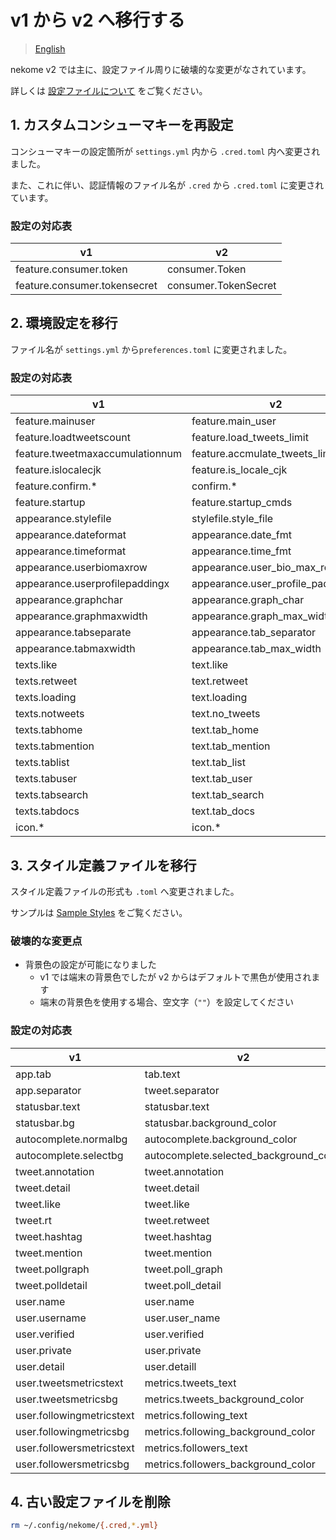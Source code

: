 # v1 から v2 へ移行する

> [English](../en/migrate-v1-v2.md)

nekome v2 では主に、設定ファイル周りに破壊的な変更がなされています。

詳しくは [設定ファイルについて](./config.md) をご覧ください。

## 1. カスタムコンシューマキーを再設定

コンシューマキーの設定箇所が `settings.yml` 内から `.cred.toml` 内へ変更されました。

また、これに伴い、認証情報のファイル名が `.cred` から `.cred.toml` に変更されています。

### 設定の対応表

| v1                           | v2                   |
| ---------------------------- | -------------------- |
| feature.consumer.token       | consumer.Token       |
| feature.consumer.tokensecret | consumer.TokenSecret |

## 2. 環境設定を移行

ファイル名が `settings.yml` から`preferences.toml` に変更されました。

### 設定の対応表

| v1                              | v2                                |
| ------------------------------- | --------------------------------- |
| feature.mainuser                | feature.main_user                 |
| feature.loadtweetscount         | feature.load_tweets_limit         |
| feature.tweetmaxaccumulationnum | feature.accmulate_tweets_limit    |
| feature.islocalecjk             | feature.is_locale_cjk             |
| feature.confirm.\*              | confirm.\*                        |
| feature.startup                 | feature.startup_cmds              |
| appearance.stylefile            | stylefile.style_file              |
| appearance.dateformat           | appearance.date_fmt               |
| appearance.timeformat           | appearance.time_fmt               |
| appearance.userbiomaxrow        | appearance.user_bio_max_row       |
| appearance.userprofilepaddingx  | appearance.user_profile_padding_x |
| appearance.graphchar            | appearance.graph_char             |
| appearance.graphmaxwidth        | appearance.graph_max_width        |
| appearance.tabseparate          | appearance.tab_separator          |
| appearance.tabmaxwidth          | appearance.tab_max_width          |
| texts.like                      | text.like                         |
| texts.retweet                   | text.retweet                      |
| texts.loading                   | text.loading                      |
| texts.notweets                  | text.no_tweets                    |
| texts.tabhome                   | text.tab_home                     |
| texts.tabmention                | text.tab_mention                  |
| texts.tablist                   | text.tab_list                     |
| texts.tabuser                   | text.tab_user                     |
| texts.tabsearch                 | text.tab_search                   |
| texts.tabdocs                   | text.tab_docs                     |
| icon.\*                         | icon.\*                           |

## 3. スタイル定義ファイルを移行

スタイル定義ファイルの形式も `.toml` へ変更されました。

サンプルは [Sample Styles](../sample_styles.md) をご覧ください。

### 破壊的な変更点

- 背景色の設定が可能になりました
  - v1 では端末の背景色でしたが v2 からはデフォルトで黒色が使用されます
  - 端末の背景色を使用する場合、空文字（`""`）を設定してください

### 設定の対応表

| v1                        | v2                                     |
| ------------------------- | -------------------------------------- |
| app.tab                   | tab.text                               |
| app.separator             | tweet.separator                        |
| statusbar.text            | statusbar.text                         |
| statusbar.bg              | statusbar.background_color             |
| autocomplete.normalbg     | autocomplete.background_color          |
| autocomplete.selectbg     | autocomplete.selected_background_color |
| tweet.annotation          | tweet.annotation                       |
| tweet.detail              | tweet.detail                           |
| tweet.like                | tweet.like                             |
| tweet.rt                  | tweet.retweet                          |
| tweet.hashtag             | tweet.hashtag                          |
| tweet.mention             | tweet.mention                          |
| tweet.pollgraph           | tweet.poll_graph                       |
| tweet.polldetail          | tweet.poll_detail                      |
| user.name                 | user.name                              |
| user.username             | user.user_name                         |
| user.verified             | user.verified                          |
| user.private              | user.private                           |
| user.detail               | user.detaill                           |
| user.tweetsmetricstext    | metrics.tweets_text                    |
| user.tweetsmetricsbg      | metrics.tweets_background_color        |
| user.followingmetricstext | metrics.following_text                 |
| user.followingmetricsbg   | metrics.following_background_color     |
| user.followersmetricstext | metrics.followers_text                 |
| user.followersmetricsbg   | metrics.followers_background_color     |

## 4. 古い設定ファイルを削除

```sh
rm ~/.config/nekome/{.cred,*.yml}
```
